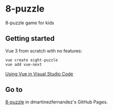 # 8-puzzle

8-puzzle game for kids

## Getting started

Vue 3 from scratch with no features:

```
vue create eight-puzzle
vue add vue-next
```

[Using Vue in Visual Studio Code](https://code.visualstudio.com/docs/nodejs/vuejs-tutorial)

## Go to

[8-puzzle](https://dmartinezfernandez.github.io/8-puzzle/) in dmartinezfernandez's GitHub Pages.
